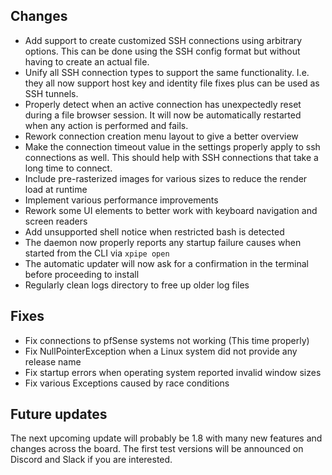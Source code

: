 ## Changes

- Add support to create customized SSH connections using arbitrary options.
  This can be done using the SSH config format but without having to create an actual file.
- Unify all SSH connection types to support the same functionality.
  I.e. they all now support host key and identity file fixes plus can be used as SSH tunnels.
- Properly detect when an active connection has unexpectedly reset during a file browser session.
  It will now be automatically restarted when any action is performed and fails.
- Rework connection creation menu layout to give a better overview
- Make the connection timeout value in the settings properly apply to ssh connections as well.
  This should help with SSH connections that take a long time to connect.
- Include pre-rasterized images for various sizes to reduce the render load at runtime
- Implement various performance improvements
- Rework some UI elements to better work with keyboard navigation and screen readers
- Add unsupported shell notice when restricted bash is detected
- The daemon now properly reports any startup failure causes when started from the CLI via `xpipe open`
- The automatic updater will now ask for a confirmation in the terminal before proceeding to install
- Regularly clean logs directory to free up older log files

## Fixes

- Fix connections to pfSense systems not working (This time properly)
- Fix NullPointerException when a Linux system did not provide any release name
- Fix startup errors when operating system reported invalid window sizes
- Fix various Exceptions caused by race conditions

## Future updates

The next upcoming update will probably be 1.8 with many new features and changes across the board.
The first test versions will be announced on Discord and Slack if you are interested.
